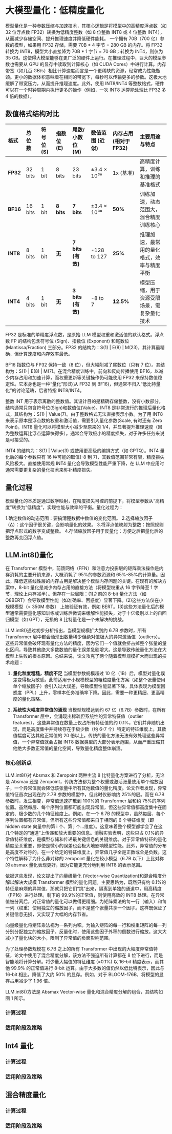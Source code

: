 # 大模型量化：低精度量化

模型量化是一种参数压缩与加速技术，其核心逻辑是将模型中的高精度浮点数（如 32 位浮点数 FP32）转换为低精度整数（如 8 位整数 INT8 或 4 位整数 INT4），从而减少存储空间、提升推理速度并降低硬件能耗。 一个拥有 70B（700 亿）参数的模型，如果用 FP32 存储，需要 70B * 4 字节 = 280 GB 的内存。将 FP32 转换为 INT8，模型大小直接降为 70B * 1 字节 = 70 GB；转换为 INT4，则仅为 35 GB。这使得大模型能够在更广泛的硬件上运行。在推理过程中，巨大的模型参数也需要从 GPU 的显存中读取到计算核心（如 CUDA Cores）中进行计算。内存带宽（如几百 GB/s）相比计算速度而言是一个更稀缺的资源，经常成为性能瓶颈。更小的数据体积意味着在相同的带宽下，每秒可以传输更多的参数。这极大地缓解了带宽压力，从而提升推理速度。此外，使用 INT8/INT4 等整数格式，硬件可以在一个时钟周期内执行更多的操作（例如，一次 INT8 运算能处理比 FP32 多 4 倍的数据）。

## 数值格式结构对比

| 格式 | 总位数 | 符号位 (S) | 指数位 (E) | 尾数/小数位 (M) | 数值范围 (近似) | 内存占用 (相对于 FP32) | 主要用途与特点 |
| :--- | :--- | :--- | :--- | :--- | :--- | :--- | :--- |
| **FP32** | 32 bits | 1 bit | 8 bits | 23 bits | ±3.4 × 10³⁸ | 1x (基准) | 高精度计算，训练和推理的基准格式 |
| **BF16** | 16 bits | 1 bit | **8 bits** | **7 bits** | ±3.4 × 10³⁸ | **50%** | 训练加速，动态范围大，混合精度训练核心 |
| **INT8** | 8 bits | 1 bit | **无** | **7 bits (有效)** | -128 to 127 | **25%** | 推理加速，最常用的量化格式，效率与精度平衡 |
| **INT4** | 4 bits | 1 bit | **无** | **3 bits (有效)** | -8 to 7 | **12.5%** | 模型压缩，用于资源受限场景，需复杂量化技术 |

FP32 是标准的单精度浮点数，是原始 LLM 模型权重和激活值的默认格式。浮点数 FP 的结构包含符号位 (Sign)、指数位 (Exponent) 和尾数位 (Mantissa/Fraction) 三部分。FP32 的结构为：S(1) | E(8) | M(23)，其计算最精确，但计算速度和内存效率最低。

BF16 指数位与 FP32 保持一致（8 位），但大幅削减了尾数位（只有 7 位）。其结构为：S(1) | E(8) | M(7)。在混合精度训练中，前向和反向传播使用 BF16，以减少内存占用和加速计算，而权重更新等关键操作仍可能使用 FP32 来保持数值稳定性。它本身也是一种“量化”形式(从 FP32 到 BF16)，但通常不归入“低比特量化”的讨论范畴，后者特指 INT8/INT4。

整数 INT 用于表示离散的整数值。其设计目的是精确存储整数，没有小数部分。结构通常只包含符号位(Sign)和数值位(Value)。INT8 是非常流行的推理后量化格式，其结构为：S(1) | Value(7)。由于整数格式无法直接表示小数。为了用 INT8 来表示原本是浮点数的权重和激活值，需要引入量化参数(Scale, 有时还有 Zero Point)。INT8 量化可以将模型大小减少至原来的 1/4，并显著提升推理速度（因为整数运算比浮点运算快得多）。通常会导致极小的精度损失，对于许多任务来说是可接受的。

INT4 的结构为：S(1) | Value(3) 或使用更高级的编排方式（如 GPTQ）。INT4 量化后的每个参数只有 16 种可能的取值(-8 到 7)，其数值范围非常有限，精度损失风险极大。直接使用常规 INT4 量化会导致模型性能严重下降，在 LLM 中应用时通常需要更复杂的量化技术来弥补精度损失。

## 量化过程

模型量化的本质是通过数学映射，在精度损失可控的前提下，将模型参数从“高精度”转换为“低精度”，实现性能与效率的平衡。量化过程为：

1.确定数值的动态范围：要搞清楚数据中数值的变化范围。
2.选择缩放因子（Δ）：这个因子很关键，会影响量化的效果。
3.将浮点值映射为整数：按照规则把浮点形式的数字变成整数。
4.存储缩放因子用于反量化：方便之后把量化后的整数再变回浮点值。

## LLM.int8()量化
在 Transformer 模型中，前馈网络（FFN）和注意力投影层的矩阵乘法操作是内存消耗的主要开销来源，大概消耗了 95%的参数资源和 65%-85%的计算量。因此，降低这些线性层的内存占用是解决整个模型内存问题的关键。在现有的解决方案中，8-bit 量化是减少内存占用的直接方法（将模型权重从 16 字节降至 1 字节，理论上内存减半）。但存在一些局限：(1)之前的 8-bit 量化方法（如 Q8BERT）会导致模型性能（如准确率、困惑度）显著下降。(2)这些方法仅在小规模模型（< 350M 参数） 上被验证有效，例如 BERT。(3)这些方法量化后的模型通常需要量化感知训练或训练后微调来缓解性能损失，对于十亿级别以上的自回归模型（如 GPT），无损的 8 比特量化是一个未解决的挑战。

LLM.int8()通过初步分析指出，当模型规模扩大到约 6.7B 参数时，所有 Transformer 层中都会涌现出数量稀少但绝对值极大的异常激活值（outliers）。这些异常值会破坏现有量化方法的精度，因为它们一个值就会挤占掉整个张量的量化区间，导致其他绝大多数数值的量化误差急剧增大。这是导致传统量化方法在大模型上失败的根本原因。总结来说，论文攻克了两个随着模型规模扩大而出现的技术难题：

1. **量化粒度粗糙，精度不足**  当模型参数规模超过 10 亿（1B）后，模型对量化误差变得极为敏感。此前适用于小规模模型的粗粒度量化方案（如整个张量使用单个缩放因子）会引入过大误差，导致模型性能显著下降，具体表现为模型困惑度（PPL）上升，零样本任务准确率下降。因此，需要一种更精细、更高精度的量化策略。

2. **系统性大幅度异常值的涌现** 当模型规模达到约 67 亿（6.7B）参数时，在所有 Transformer 层中，会涌现出稀疏但系统性的异常特征值（outlier features）。这些异常值在数量上仅占所有特征值的约 0.1%，它们并非随机出现，而是高度集中并持续存在于极少数（约 6-7 个）特定的特征维度上，其数值幅度可达其他正常值的 20 倍以上。传统的量化方法无法有效处理这些异常值，一个异常值就会占据 INT8 数据类型的大部分表示范围，从而严重压缩其他绝大多数正常值的量化空间，导致量化精度整体崩溃。

### 核心创新点
LLM.int8()对 Absmax 和 Zeropoint 两种主流 8 比特量化方案进行了分析，无论是 Absmax 还是 Zeropoint，传统方法都为整个权重或激活张量使用单个缩放因子，一个异常值就会降低该张量中所有其他数值的量化精度。论文作者发现，异常值特征首次出现在约 2.7B 参数的模型中，但此时仅影响约 25%的层。而在 6.7B 参数时，发生相变，异常值迅速扩散到 100%的 Transformer 层和约 75%的序列位置。虽然每层、每个序列位置都可能出现异常值，但这些异常值都高度集中在固定的、极少数的几个特征维度上。例如，在一个 6.7B 的模型中，虽然每层、每个序列位置都有异常值，但所有这些异常值都来自于相同的 6 个特征维度（即 hidden state 向量中的第 i 个、第 j 个...维度）。这意味着整个模型都学会了在这几个特定的“通道”上传递和放大重要的信息。消融实验表明，这些只占 0.1%的异常值特征维度，是模型存储和传递最关键信息的关键维度。对于异常值特征的量化精度至关重要，即使是微小的误差也会极大地影响模型性能。此外，异常值的分布是高度不对称的。在一个给定的特征维度上，异常值几乎全是正数或全是负数。这个特性解释了为什么非对称的 zeropoint 量化在较小模型（6.7B 以下）上比对称的 absmax 量化表现更好，因为它能更充分地利用 INT8 的表示范围。

依据这些发现，论文提出了向量级量化 (Vector-wise Quantization)和混合精度分解以解决大规模 Transformer 模型的量化问题。主要思路为，既然只有约 0.1%的特征是麻烦的异常值，那就只把它们“挑”出来，隔离到单独的通道中，用高精度（FP16）进行处理。剩下的 99.9%的正常值，则使用高效的 INT8 处理。在异常值被分离后，对正常值的量化可以做得更精细。为矩阵乘法的每一行（输入）和每一列（权重）使用独立的缩放因子，而不是整个张量共享一个因子。这样既保证了关键信息无损，又实现了大幅的内存节省。

向量级量化将矩阵乘法视为一系列内积。为输入矩阵的每一行和权重矩阵的每一列分别分配独立的缩放因子。反量化时，使用这些因子外积的倒数进行缩放。这大大减小了量化块的大小，限制了异常值的负面影响范围。

为了处理参数规模在 6.7B 之上的所有 Transformer 中出现的大幅度异常值特征，论文中使用了混合精度分解，该方法不强迫所有计算都在 8 位下进行，而是智能地将计算分解。将少量大幅值的特征维度 (≈0.1%) 以 16-bit 精度表示，而其他 99.9% 的正常值进行 8-bit 运算。由于大多数的值仍然以低比特表示，因此与 16-bit 相比，降低了大约 50% 的显存。例如，对于 BLOOM-176B，将模型的显存占用减少了 1.96 倍。

LLM.int8()方法是 Absmax Vector-wise 量化和混合精度分解的组合，其结构如图 1 所示。

### 计算过程

### 适用阶段及策略


## Int4 量化
### 计算过程

### 适用阶段及策略


## 混合精度量化
### 计算过程

### 适用阶段及策略

